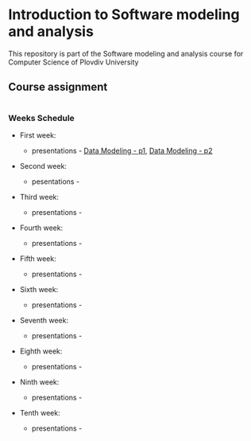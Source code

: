# Introduction to Software modeling and analysis
This repository is part of the Software modeling and analysis course for Computer Science of Plovdiv University


## Course assignment


#
### Weeks Schedule

* First week: 
  * presentations - [Data Modeling - p1](https://github.com/pkyurkchiev/software-modeling-and-analysis-se/tree/master/presentations/Lecture-01.pdf), [Data Modeling - p2](https://github.com/pkyurkchiev/software-modeling-and-analysis-se/tree/master/presentations/Lecture-02.pdf)

* Second week:
  * pesentations -
  
* Third week:
  * presentations -
  
* Fourth week:
  * presentations -

* Fifth week:
  * presentations -
  
* Sixth week:
  * presentations -
    
* Seventh week:
  * presentations -
 
* Eighth week:
  * presentations -
 
* Ninth week:
  * presentations -
 
* Tenth week:
  * presentations -
